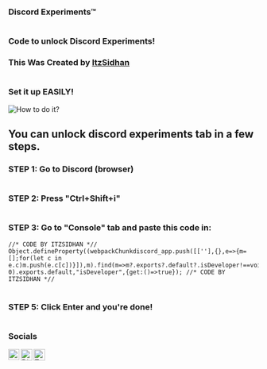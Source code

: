 ### Discord Experiments™

#

### Code to unlock Discord Experiments!
### This Was Created by [ItzSidhan](https://bit.ly/ItzSidhanYT)

#

### Set it up EASILY!
![How to do it?](https://user-images.githubusercontent.com/89626058/139572505-e300e142-fe2e-47f6-ab78-7913b54b44f4.png)

## You can unlock discord experiments tab in a few steps.
### STEP 1: Go to Discord (browser)

#

### STEP 2: Press "Ctrl+Shift+i"

#

### STEP 3: Go to "Console" tab and paste this code in:
```
//* CODE BY ITZSIDHAN *// Object.defineProperty((webpackChunkdiscord_app.push([[''],{},e=>{m=[];for(let c in e.c)m.push(e.c[c])}]),m).find(m=>m?.exports?.default?.isDeveloper!==void 0).exports.default,"isDeveloper",{get:()=>true}); //* CODE BY ITZSIDHAN *//
```

#

### STEP 5: Click Enter and you're done!

#

### Socials
[<img align="left" alt="ItzSidhan | YouTube" width="22px" src="https://cdn4.iconfinder.com/data/icons/logos-and-brands/512/395_Youtube_logo-128.png" />](https://bit.ly/ItzSidhanYT)
<a href="https://dsc.gg/itzsidhan">
  <img align="left" alt="Discord" width="23px" src="https://raw.githubusercontent.com/peterthehan/peterthehan/master/assets/discord.svg" />
</a>
<a href="https://twitter.com/ItzSidhan">
  <img align="left" alt="Twitter" width="23px" src="https://raw.githubusercontent.com/peterthehan/peterthehan/master/assets/twitter.svg" />
</a>
